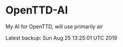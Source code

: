 # OpenTTD-AI
My AI for OpenTTD, will use primarily air

Latest backup: Sun Aug 25 13:25:01 UTC 2019
